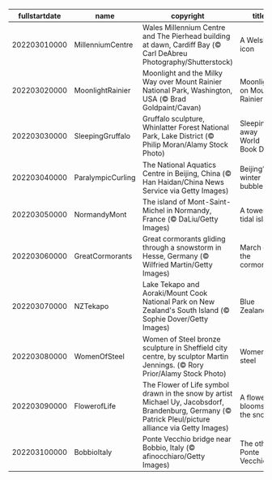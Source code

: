 |fullstartdate|name|copyright|title|image|
|--|--|--|--|--|
202203010000|MillenniumCentre|Wales Millennium Centre and The Pierhead building at dawn, Cardiff Bay (© Carl DeAbreu Photography/Shutterstock)|A Welsh icon|![](/en-GB/2022/03/202203010000MillenniumCentre.jpg)|
202203020000|MoonlightRainier|Moonlight and the Milky Way over Mount Rainier National Park, Washington, USA (© Brad Goldpaint/Cavan)|Moonlight on Mount Rainier|![](/en-GB/2022/03/202203020000MoonlightRainier.jpg)|
202203030000|SleepingGruffalo|Gruffalo sculpture, Whinlatter Forest National Park, Lake District (© Philip Moran/Alamy Stock Photo)|Sleeping away World Book Day|![](/en-GB/2022/03/202203030000SleepingGruffalo.jpg)|
202203040000|ParalympicCurling|The National Aquatics Centre in Beijing, China (© Han Haidan/China News Service via Getty Images)|Beijing’s winter bubble|![](/en-GB/2022/03/202203040000ParalympicCurling.jpg)|
202203050000|NormandyMont|The island of Mont-Saint-Michel in Normandy, France (© DaLiu/Getty Images)|A towering tidal island|![](/en-GB/2022/03/202203050000NormandyMont.jpg)|
202203060000|GreatCormorants|Great cormorants gliding through a snowstorm in Hesse, Germany (© Wilfried Martin/Getty Images)|March of the cormorants|![](/en-GB/2022/03/202203060000GreatCormorants.jpg)|
202203070000|NZTekapo|Lake Tekapo and Aoraki/Mount Cook National Park on New Zealand's South Island (© Sophie Dover/Getty Images)|Blue Zealand|![](/en-GB/2022/03/202203070000NZTekapo.jpg)|
202203080000|WomenOfSteel|Women of Steel bronze sculpture in Sheffield city centre, by sculptor Martin Jennings. (© Rory Prior/Alamy Stock Photo)|Women of steel|![](/en-GB/2022/03/202203080000WomenOfSteel.jpg)|
202203090000|FlowerofLife|The Flower of Life symbol drawn in the snow by artist Michael Uy, Jacobsdorf, Brandenburg, Germany (© Patrick Pleul/picture alliance via Getty Images)|A flower blooms in the snow|![](/en-GB/2022/03/202203090000FlowerofLife.jpg)|
202203100000|BobbioItaly|Ponte Vecchio bridge near Bobbio, Italy (© afinocchiaro/Getty Images)|The other Ponte Vecchio|![](/en-GB/2022/03/202203100000BobbioItaly.jpg)|
